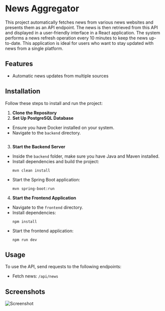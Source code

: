 # News Aggregator

This project automatically fetches news from various news websites and presents them as an API endpoint. The news is then retrieved from this API and displayed in a user-friendly interface in a React application. The system performs a news refresh operation every 10 minutes to keep the news up-to-date. This application is ideal for users who want to stay updated with news from a single platform.

## Features

- Automatic news updates from multiple sources

## Installation

Follow these steps to install and run the project:

1. **Clone the Repository**
2. **Set Up PostgreSQL Database**
- Ensure you have Docker installed on your system.
- Navigate to the `backend` directory.
  ```

3. **Start the Backend Server**
- Inside the `backend` folder, make sure you have Java and Maven installed.
- Install dependencies and build the project:
  ```
  mvn clean install
  ```
- Start the Spring Boot application:
  ```
  mvn spring-boot:run
  ```

4. **Start the Frontend Application**
- Navigate to the `frontend` directory.
- Install dependencies:
  ```
  npm install
  ```
- Start the frontend application:
  ```
  npm run dev
  ```

## Usage

To use the API, send requests to the following endpoints:
- Fetch news: `/api/news`

## Screenshots
![Screenshot](screens/Screenshot.png)